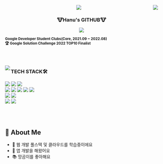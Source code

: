 <div align="center">
<img src="https://capsule-render.vercel.app/api?type=waving&color=0:2DB400,100:FFFFFF&height=150">

  <img align="right" src="https://github-readme-stats.vercel.app/api?username=hanuuuuU&show_icons=true&theme=shadow_green"/>

  ### 🐮Hanu's GITHUB🐮

<a href="https://solved.ac/han980514"><img src="http://mazassumnida.wtf/api/mini/generate_badge?boj=han980514"/></a>


<div align="left">
  
<sub>**Google Developer Student Clubs(Core, 2021.09 ~ 2022.08)**</sub> <br />
<sub>**🏆 Google Solution Challenge 2022 TOP10 Finalist**</sub>

<br />
</div>
</div>

<br />

<img align="left" src="https://github-readme-stats.vercel.app/api/top-langs/?username=hanuuuuU&show_icons=true&layout=compact&theme=shadow_green&langs_count=10"/></a>

<div align="left">

### TECH STACK🛠️
<img src="https://img.shields.io/badge/Flutter-02569B?style=for-the-badge&logo=flutter&logoColor=white">
        <img src="https://img.shields.io/badge/Android-3DDC84?style=for-the-badge&logo=Android&logoColor=white">
        <img src="https://img.shields.io/badge/Swift-F05138?style=for-the-badge&logo=Swift&logoColor=white">
        <br>
        <img src="https://img.shields.io/badge/Dart-0175C2?style=for-the-badge&logo=dart&logoColor=white">
        <img src="https://img.shields.io/badge/Java-007396?style=for-the-badge&logo=Java&logoColor=white">
        <img src="https://img.shields.io/badge/C-00599C?style=for-the-badge&logo=c&logoColor=white">
        <img src="https://img.shields.io/badge/C++-00599C?style=for-the-badge&logo=C%2B%2B&logoColor=white">
        <img src="https://img.shields.io/badge/Python-3776AB?style=for-the-badge&logo=Python&logoColor=white">
        <br>
        <img src="https://img.shields.io/badge/Firebase-FFCA28?style=for-the-badge&logo=Firebase&logoColor=white">
        <img src="https://img.shields.io/badge/Oracle-F80000?style=for-the-badge&logo=Oracle&logoColor=white">
        <br>
        <img src="https://img.shields.io/badge/Zeplin-fdbd39?style=for-the-badge&logo=Zeplin&logoColor=white">
        <img src="https://img.shields.io/badge/Github-181717?style=for-the-badge&logo=Github&logoColor=white">
<br />
<br />
<br />
<br />

## 🚀 About Me

- 🌱 웹 개발 풀스택 및 클라우드를 학습중이에요
- 💼 앱 개발을 해왔어요
- 📚 망곰이를 좋아해요
<br />
<br /><br /><br />
